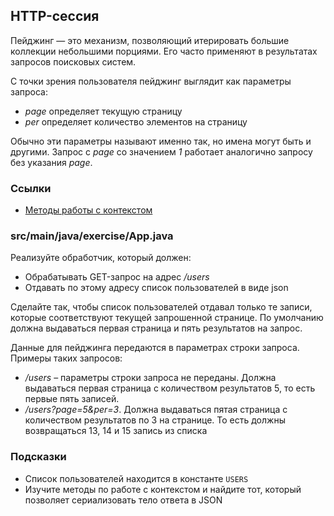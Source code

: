 ## HTTP-сессия

Пейджинг — это механизм, позволяющий итерировать большие коллекции небольшими порциями.  Его часто применяют в результатах запросов поисковых систем.

С точки зрения пользователя пейджинг выглядит как параметры запроса:

* *page* определяет текущую страницу
* *per* определяет количество элементов на страницу

Обычно эти параметры называют именно так, но имена могут быть и другими. Запрос c *page* со значением *1* работает аналогично запросу без указания *page*.

### Ссылки

* [Методы работы с контекстом](https://javalin.io/documentation#context)

### src/main/java/exercise/App.java

Реализуйте обработчик, который должен:

* Обрабатывать GET-запрос на адрес */users*
* Отдавать по этому адресу список пользователей в виде json

Сделайте так, чтобы список пользователей отдавал только те записи, которые соответствуют текущей запрошенной странице. По умолчанию должна выдаваться первая страница и пять результатов на запрос.

Данные для пейджинга передаются в параметрах строки запроса. Примеры таких запросов:

* */users* – параметры строки запроса не переданы. Должна выдаваться первая страница с количеством результатов 5, то есть первые пять записей.
* */users?page=5&per=3*. Должна выдаваться пятая страница с количеством результатов по 3 на странице. То есть должны возвращаться 13, 14 и 15 запись из списка

### Подсказки

* Список пользователей находится в константе `USERS`
* Изучите методы по работе с контекстом и найдите тот, который позволяет сериализовать тело ответа в JSON
